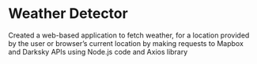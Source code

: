 # Weather Detector
Created a web-based application to fetch weather, for a location provided by the user or browser’s current location by making requests to Mapbox and Darksky APIs using Node.js code and Axios library
